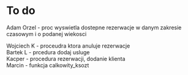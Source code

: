 # To do

Adam Orzel - proc wyswietla dostepne rezerwacje w danym zakresie czasowym i o podanej wiekosci  

Wojciech K - proceudra ktora anuluje rezerwacje  
Bartek L - prcedura dodaj usluge  
Kacper - procedura rezerwacji, dodanie klienta  
Marcin - funkcja calkowity_ksozt  
